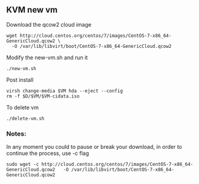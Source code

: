 ## KVM new vm

Download the qcow2 cloud image

```
wget http://cloud.centos.org/centos/7/images/CentOS-7-x86_64-GenericCloud.qcow2 \
  -O /var/lib/libvirt/boot/CentOS-7-x86_64-GenericCloud.qcow2 
```

Modify the new-vm.sh and run it
```
./new-vm.sh
```

Post install
```
virsh change-media $VM hda --eject --config
rm -f $D/$VM/$VM-cidata.iso
```

To delete vm
```
./delete-vm.sh
```


### Notes:

In any moment you could to pause or break your download, in order to continue the process, use -c flag

```
sudo wget -c http://cloud.centos.org/centos/7/images/CentOS-7-x86_64-GenericCloud.qcow2   -O /var/lib/libvirt/boot/CentOS-7-x86_64-GenericCloud.qcow2
```

